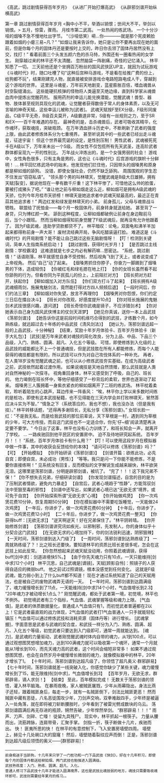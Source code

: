 《高武，跳过剧情获得百年岁月》
《从进厂开始打爆高武》
《从辟邪剑谱开始纵横高武》


第一章 跳过剧情获得百年岁月
    <胸中小不平，举酒以销恨；世间大不平，举剑以销恨。>
    五月，惊雷，骤雨。
    月桂市第二武高。
    一处热闹的练武场。
    一个十分沙哑的烟嗓不急不慢地吐出字节。
    “（沙哑低笑）嗬...你————就是那个死皮赖脸跟着如烟的小瘪三易~凡？”
    “如烟让我来告诉你，她只是让你不要再出现在她的面前，但是你每个月的固体丹还是要按时上交的，昨日你去领了固体丹居然没有上交，找打！”
    看着前面三个头发五颜六色的杀马特，外围还有一圈看热闹的女学生。
    刚穿越过来的林平还不太清醒。
    忽然脑袋一阵剧痛，奇怪的记忆涌入。
    林平知悉了一切。
    三天前他还是个坐拥百万粉丝的国风武侠区UP主，就因为试玩游戏《斗魂时代》时，随口吐槽了句"这种后宫种马游戏，不是看在给推广费的份上，给狗都不玩"，结果刚建完人物，就直接被安排游戏仓电路短路电成人干，穿越到这个游戏的世界。
    这里是斗魂星，万年前天地剧变，蓝星膨胀百倍，嗜血魂兽从时空裂缝涌出。
    这些能硬抗核弹的怪物将人类逼至灭绝边缘，直到科学家从魂兽血肉中提炼出觉醒药剂。
    服用药剂的幸运儿能兑换潜能，觉醒武魂！兽型、器物、肢体甚至规则具现化的武魂，让觉醒者获得数倍于常人的身体素质，以及无可言喻的神奇天赋，这些幸运儿被称为[武者]。
    武魂天赋按F至EX分级，F级形同废品，C级平平无奇，B级百夫莫开，A级霸道非常，S级有一丝规则之力，至于SR和EX——百千年难遇的存在。
    最神奇的是，击杀魂兽后，武者可吸收其精华，化作魂环，获取魂技，突破瓶颈。
    在万年洒血拼斗历史中，不断刷新了武者的强度上限，由此武者修炼体系分为七重境界。
    甚至听说其中的一些武者已经出走斗魂星，征途宇宙！
    但这个世界最荒诞的设定，是性别压制！
    男性武者，武魂被死死卡在A级以下，万年来未出一个S级。
    而女性不仅包揽所有先天武圣，连高阶武者群体都呈现九一开的性别比。
    万年战火淬炼出的，是一个女强男弱的社会！
    游戏中，女性角色很多，只有主角是男的，这也让《斗魂时代》后宫游戏的旗帜十分鲜明！
    ...
    林平回忆练武场中的始末，他发现他们拦住他，只因带头的烟嗓男和原身都是柳如烟的舔狗。
    没错，即使女强社会，仍然不缺乏舔狗。
    周围围观的学生忍不住发出“窃窃私语”。
    “领头那个男的叫林啸天，觉醒武魂是B级大日雄狮，拥有天赋[裂变]，据说他现在一拳有数千斤重！这下林平惨了，可惜他这么帅的脸蛋，要被打成猪头了吧。”
    “谁让他之前与柳如烟走这么近，柳如烟可是拥有A级武魂的天骄，位列今年月桂市天骄榜！林啸天是她追求者中武魂天赋最高的，最近正在青蒜其他追求者！”
    两边红发和绿发是林啸天的小弟。
    前身孤儿，父母与魂兽战斗牺牲。
    联盟给了抚恤金——每个月一枚固体丹，前身转身就送给她。
    甚至背了一身贷，只为博红颜一笑。
    舔到这种程度，让柳如烟都破例让前身在身边鞍前马后，当个小跟班。
    然而当柳如烟得知前身觉醒了F级武魂后，就再没有允许他跟着了。
    因为F级武魂，连助学贷款都贷不了。
    林平暗叹：论龟，双面龟和沸羊羊加起来都得称前身一声大哥！
    废材流经典开局，争风吃醋装逼打脸。
    难道这是《斗魂时代》的开局剧情？能不能让自己跳过这些无脑剧情呀！
    【叮！检测到关键词，简单人生指南系统启动！】
    【跳过剧情，获得时光岁月！】
    【是否跳过主线剧情：学校霸凌】
    这难道就是七步之内必有解药嘛...思密达。
    “系统，跳过剧情！”
    话语刚落，林平就感觉自身不受控制，然后视角飞到了天上，或者说变成了上帝视角。
    然后“自己”动了起来。
    【烟嗓男抓住你脖子，你奋力一脚踢到了烟嗓男的下体，造成轻伤】
    【你被红毛和绿毛摁在地上打】
    【你的女班长虽然看不起你舔狗的行为，但看你同为平民孤儿的份上，上前阻拦对方】
    【班长把对方赶开，扶起你】
    【柳如烟加入对方队伍】
    【你们双方打斗了起来】
    【班长拥有A级武魂细雨剑，施展鬼魅剑法，竟然能打得对方四人频频后退】
    【一段时间后，你们约法三章】
    【柳如烟对你失望，放言不再理你】
    【烟嗓男对你怨恨，你们约定三日后在擂台决斗】
    【班长对你改观，好感度提升10点】
    【你对班长施展的鬼魅剑术武技很感兴趣，遂问道】
    【班长奇怪你武魂是镜子，不应涉猎剑术】
    【你对她表示自己身为国风武侠博主的仗剑天涯梦】
    【她见你真诚，送你一本上品武技《荡邪剑谱》】
    【她告诉你这是前段时间机缘巧合得到的武技，才练数个月，如今熟练级，就远超过去十年练的中品武技《清风剑法》】
    【她认为，荡邪剑谱远超一般的上品武技，十分神秘】
    【结束，奖励十年岁月体验卡、百年岁月体验卡（新手大礼包）】
    [武技]是万年来武者对魂技的简化改良，分为上品、中品、下品三个品级，入门、熟练、圆满、超凡、入化五个等级。
    可惜，即使修炼到入化级的上品武技的威能都比不上一个普通魂技，但是武技胜在所有人都能修炼，而每个人能获得的魂技都是有限的，所以武技可以作为对自己攻伐体系的一种补充。
    再者，在人类18岁没有觉醒武魂之前，也可以从小修炼武技夯实基础，在成为高级武者之前，武技依然起着过渡作用。
    如果说魂技是天地自然馈赠，那么武技就是人类对自然神秘的一次探寻。
    视角重回身体，林平又感受到了呼吸，自己的、班长的。
    他力竭倒在班长怀中，等他仔细感受了一秒背后的柔软，世界也逐渐动了起来。
    烟嗓男三人簇拥着一身紫衣紧衣的柳如烟离开了二班的练武场。
    林平枕着柔软，聆听着陌生的心跳声，耳边传来一阵香风：
    “唉，林平你上学以来多数时间练的是桩功，即使有这本武技秘籍，也不见得能在三天内学会并打败林啸天，冒然答应决斗实为不智。”
    “情急之下（系统答应的，我也不想），我也没办法（但是我有挂）。”
    林平转移话题，“还得再多谢班长，无私分享《荡邪剑谱》。”
    女班长脸一红："不是我无私，而是给我武技的那位前辈说，天下草根是一村，遇到同为草根的少年，可大方传授。而且这门武技也不一定适合你，你先'仔~细'阅读清楚再决定要不要学。"
    今日出了这事，林平也没有心力训练了，和班长知会一声，就离开了学校。
    ...
    一路疾驰回到他平民区的安置房中。
    迫不及待地研究起系统。
    百年岁月！！！
    ”系统，百年岁月体验卡有什么用？“
    【叮！可以使用这段岁月在模拟器中做一件事，其中的收获会反馈给你的本体】
    “请问可以修炼《荡邪剑谱》吗？”
    【可】
    【开始模拟】
    【你开始研读《荡邪剑谱》】
    【剑谱开篇：欲练此功，必先自宫；即便自宫，未必成功（男性）】
    “等等。我只是问一下你能不能修炼，不是要你直接练啊！”
    见系统没有回复，反而模拟的文字解说生成越来越快，林平欲哭无泪，这哪里是荡邪剑谱，分明是辟邪剑谱，被坑了。
    “完了！！！这下我兄弟不保！”
    【你不想失去兄弟，仔细研读剑谱】
    【你发现剑谱描述，自宫的目的是为了压制武者情欲，避免内力暴走】
    【自宫后，武者心境趋于“性静”，方能驾驭剑法中至狠至毒的邪性】
    【剑谱中还写出，如果武者心境已达“无欲无求”境界，或可免于自宫】
    【你开始探索所谓“无欲无求”心境】
    【你开始做鸡煲】
    【你一次鸡煲花费10分钟，恢复周期50分钟】
    【你在模拟器中不需要吃饭睡觉，一天能做24次鸡煲】
    【一年后，你进步了，做一次鸡煲花费60分钟】
    【十年后，你进步了，做一次鸡煲花费12小时】
    【二十年后，你进步了，做一次鸡煲花费一整天】
    【你获得buff：[无欲无求]】
    "逆天啊逆天！好在兄弟保住了。"林平阴转晴。
    【你开始修炼剑谱】
    【荡邪剑谱讲究讯如疾光，以邪制邪，先发制人，你的身体似乎十分契合这门武技】
    【在无欲无求的心境加持下，你的剑法锐利迅速，阴邪狠辣】
    【一天时间，荡邪剑谱到达入门级了】
    【一周时间，荡邪剑谱到达熟练级了】
     一周就熟练级了？！比之班长还要快。要知道林平的资质比班长差很多呢，怎会在这武技上如此反常。
    【你忽然想起来武魂天赋没动用，你照着武魂谪镜，获得buff[剑中求]：剑道进境快5%。】
    【由于你先天魂力只有10点，一天只能维持[剑中求]12个小时】
    林平沉思，自己武魂是[谪镜]，天赋[顾影自怜]：照镜子的人获得自适应的微弱buff。
    他之前试过照谪镜，根本没感觉到任何变化。
    这就是F级武魂，能力弱小到上了什么buff都不知道！
    现在才通过系统知道了自己的天赋用法，也是被自己的废物武魂弄无语的一天。
    【一年时间，荡邪剑谱到达圆满级了，魂力缓慢增长到了11点，一天能维持[剑中求]14个小时，气血值增长到2.3】
    “20年魂力才被动增长1点么？”
    刚觉醒武魂，都处于武者第一境，初觉境，林平也不例外。
    初觉境武者有三个指标，气血值、武魂掌握等级和魂力上限。
    [气血值]，是武者的体质数据量化，普通成人气血值只有1，而初觉武者普遍都在2以上！它是武者最直观的战力体现，2气血值的武者打1气血普通人一只手就能轻松镇压！气血值可以通过修炼武技和消耗资源（固体丹等）进行增长。
    [武魂掌握]，字面意思是武者与武魂的契合度，和武技一样分为入门、熟练、圆满、超凡、入化五个等级，初觉武者只要达到入门级即可，通常一周就能达到。
    [魂力]，是武魂的力量驱动，武者刚觉醒武魂时体内自带的魂力，从1到100点，可以通过观想图冥想增加魂力，达到100满魂力就可以吸收第一个魂环，通常一个月就能从1增长到100，而先天魂力高的武者，这个时间会缩短非常多！
    如果不通过观想图冥想，也会在自然岁月中缓慢增长微弱的魂力，就像模拟器中的林平，20年才增长了1。
    【十年时间，荡邪剑谱到达超凡级了，你领悟了超凡奥义·群邪辟易】
    【七十年时间，荡邪剑谱就差一线突破入化，你感觉你缺少了某些关键，魂力缓慢增长到了15，能无限维持[剑中求]，气血值增长到3】
    【百年岁月，无欲无求，群邪辟易，谪人求剑！】
    【结束】
    至此，百年模拟完成！
    无数关于荡邪剑谱的领悟，灌入林平脑海。
    在暴雨夜晚，家人被贼匪屠戮，少年从雨幕隐出，身法比燕子还轻，跟着贼匪身后，每走一步，就有一名贼匪倒下，剑法比贼匪更恶！
    然而贼匪中藏有恶徒，八名恶徒围攻少年，刀剑声交响，双拳难敌四手，少年终是被逼入一处角落，就在即将被刀斩断腰肢时，少年看到了被雷光劈成数块的乌云。
    荡邪剑谱圆满后再无存进的瓶颈，锵然告破，少年悍然举剑。
    “群邪辟易！！！”
    雨声、刀声、剑碎、亡嚎！
    徒留九具残尸。
    现实中，林平抓起一根筷子。
    力量从腰而出，流筋跨脉，连肩带骨，汇聚手掌。
    剑指一折，筷子断做十几片，疾驰而出。
    快！
    匪夷所思的快！
    在林平的有意控制下，飞入安置房墙壁四周。
    墙壁上，赫见十几处碗口大的窟窿！
    然后，墙壁随着裂纹应声而倒！
    正是，荡邪剑谱到达超凡级后领悟的奥义——[群邪辟易]！
    
    

    ——————————————
    前身痴迷于当舔狗，十几年来只学了一门桩功和一门下品武技《快剑》，好在十几年积习，即使每个月的固体丹都送给柳如烟，两门武技也勉强进入圆满级。
    武技熟练度：入门、熟练、圆满、超凡、入化。
    普通人修习下品武技十几年才能进入圆满境界，这也是武技比魂技弱的地方，魂技只需要吸收魂环即可，武技则需要经年累月的练习。。
   
    
    